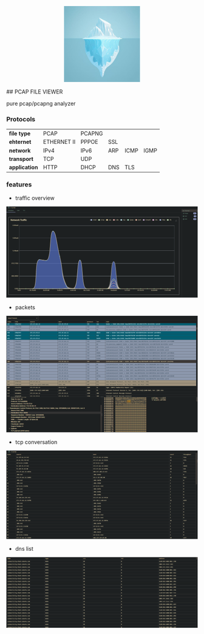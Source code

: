 <p align="center">
  <img src="https://raw.githubusercontent.com/sankooc/vs-shark/master/assets/icon2.png" width="200px" alt="Logo">
</p>
## PCAP FILE VIEWER 

pure pcap/pcapng analyzer

### Protocols

<table style="width: 100%">
<tr>
<td style="font-weight: bold">file type</td>
<td>PCAP</td>
<td>PCAPNG</td>
</tr>
<tr>
<td style="font-weight: bold">ehternet</td>
<td>ETHERNET II</td>
<td>PPPOE</td>
<td>SSL</td>
</tr>
<tr>
<td style="font-weight: bold">network</td>
<td>IPv4</td>
<td>IPv6</td>
<td>ARP</td>
<td>ICMP</td>
<td>IGMP</td>
</tr>
<tr>
<td style="font-weight: bold">transport</td>
<td>TCP</td>
<td>UDP</td>
</tr>
<tr>
<td style="font-weight: bold">application</td>
<td>HTTP</td>
<td>DHCP</td>
<td>DNS</td>
<td>TLS</td>
</tr>
</table>

### features


* traffic overview

<img src="https://raw.githubusercontent.com/sankooc/vs-shark/master/assets/overview.png" style="text-align:center, width: 80%"/>

* packets 

<img src="https://raw.githubusercontent.com/sankooc/vs-shark/master/assets/frame.png" style="text-align:center, width: 80%"/>

* tcp conversation

<img src="https://raw.githubusercontent.com/sankooc/vs-shark/master/assets/conv.png" style="text-align:center, width: 80%"/>

* dns list

<img src="https://raw.githubusercontent.com/sankooc/vs-shark/master/assets/dns.png" style="text-align:center, width: 80%"/>